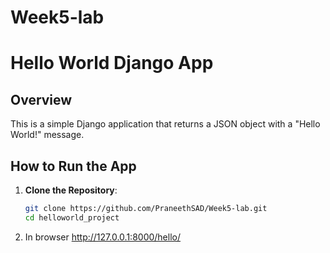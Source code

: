 # Week5-lab

# Hello World Django App

## Overview
This is a simple Django application that returns a JSON object with a "Hello World!" message.

## How to Run the App

1. **Clone the Repository**:
   ```bash
   git clone https://github.com/PraneethSAD/Week5-lab.git
   cd helloworld_project

2. In browser
   http://127.0.0.1:8000/hello/

